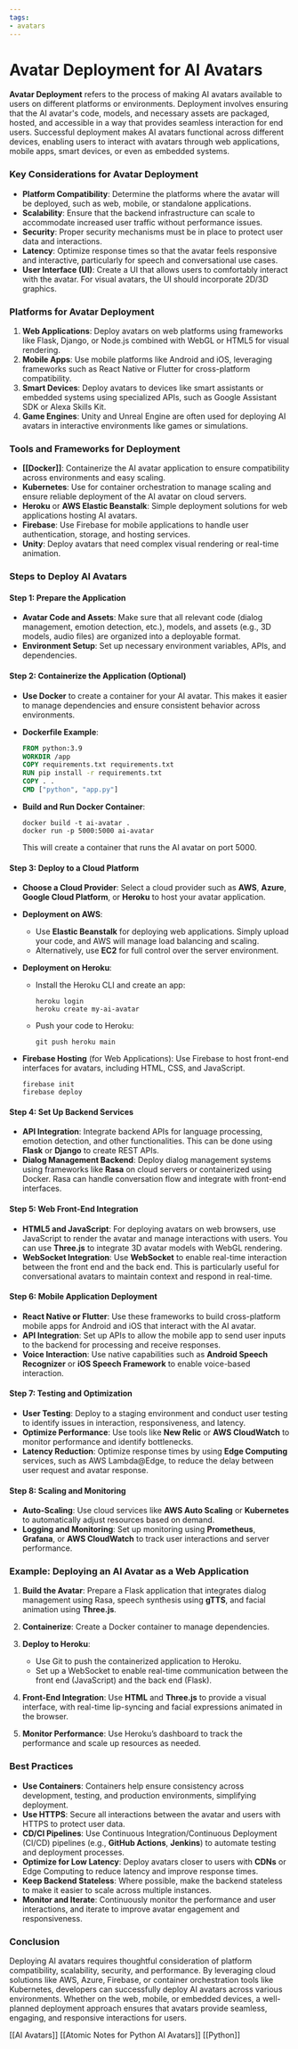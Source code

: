 ```yaml
---
tags:
- avatars
---
```


# Avatar Deployment for AI Avatars

**Avatar Deployment** refers to the process of making AI avatars available to users on different platforms or environments. Deployment involves ensuring that the AI avatar's code, models, and necessary assets are packaged, hosted, and accessible in a way that provides seamless interaction for end users. Successful deployment makes AI avatars functional across different devices, enabling users to interact with avatars through web applications, mobile apps, smart devices, or even as embedded systems.

### Key Considerations for Avatar Deployment

- **Platform Compatibility**: Determine the platforms where the avatar will be deployed, such as web, mobile, or standalone applications.
- **Scalability**: Ensure that the backend infrastructure can scale to accommodate increased user traffic without performance issues.
- **Security**: Proper security mechanisms must be in place to protect user data and interactions.
- **Latency**: Optimize response times so that the avatar feels responsive and interactive, particularly for speech and conversational use cases.
- **User Interface (UI)**: Create a UI that allows users to comfortably interact with the avatar. For visual avatars, the UI should incorporate 2D/3D graphics.

### Platforms for Avatar Deployment

1. **Web Applications**: Deploy avatars on web platforms using frameworks like Flask, Django, or Node.js combined with WebGL or HTML5 for visual rendering.
2. **Mobile Apps**: Use mobile platforms like Android and iOS, leveraging frameworks such as React Native or Flutter for cross-platform compatibility.
3. **Smart Devices**: Deploy avatars to devices like smart assistants or embedded systems using specialized APIs, such as Google Assistant SDK or Alexa Skills Kit.
4. **Game Engines**: Unity and Unreal Engine are often used for deploying AI avatars in interactive environments like games or simulations.

### Tools and Frameworks for Deployment

- **[[Docker]]**: Containerize the AI avatar application to ensure compatibility across environments and easy scaling.
- **Kubernetes**: Use for container orchestration to manage scaling and ensure reliable deployment of the AI avatar on cloud servers.
- **Heroku** or **AWS Elastic Beanstalk**: Simple deployment solutions for web applications hosting AI avatars.
- **Firebase**: Use Firebase for mobile applications to handle user authentication, storage, and hosting services.
- **Unity**: Deploy avatars that need complex visual rendering or real-time animation.

### Steps to Deploy AI Avatars

#### Step 1: Prepare the Application

- **Avatar Code and Assets**: Make sure that all relevant code (dialog management, emotion detection, etc.), models, and assets (e.g., 3D models, audio files) are organized into a deployable format.
- **Environment Setup**: Set up necessary environment variables, APIs, and dependencies.

#### Step 2: Containerize the Application (Optional)

- **Use Docker** to create a container for your AI avatar. This makes it easier to manage dependencies and ensure consistent behavior across environments.
- **Dockerfile Example**:

    ```dockerfile
    FROM python:3.9
    WORKDIR /app
    COPY requirements.txt requirements.txt
    RUN pip install -r requirements.txt
    COPY . .
    CMD ["python", "app.py"]
    ```

- **Build and Run Docker Container**:

    ```
    docker build -t ai-avatar .
    docker run -p 5000:5000 ai-avatar
    ```

    This will create a container that runs the AI avatar on port 5000.

#### Step 3: Deploy to a Cloud Platform

- **Choose a Cloud Provider**: Select a cloud provider such as **AWS**, **Azure**, **Google Cloud Platform**, or **Heroku** to host your avatar application.
- **Deployment on AWS**:
    - Use **Elastic Beanstalk** for deploying web applications. Simply upload your code, and AWS will manage load balancing and scaling.
    - Alternatively, use **EC2** for full control over the server environment.
- **Deployment on Heroku**:
    - Install the Heroku CLI and create an app:

        ```
        heroku login
        heroku create my-ai-avatar
        ```

    - Push your code to Heroku:

        ```
        git push heroku main
        ```

- **Firebase Hosting** (for Web Applications): Use Firebase to host front-end interfaces for avatars, including HTML, CSS, and JavaScript.

    ```
    firebase init
    firebase deploy
    ```

#### Step 4: Set Up Backend Services

- **API Integration**: Integrate backend APIs for language processing, emotion detection, and other functionalities. This can be done using **Flask** or **Django** to create REST APIs.
- **Dialog Management Backend**: Deploy dialog management systems using frameworks like **Rasa** on cloud servers or containerized using Docker. Rasa can handle conversation flow and integrate with front-end interfaces.

#### Step 5: Web Front-End Integration

- **HTML5 and JavaScript**: For deploying avatars on web browsers, use JavaScript to render the avatar and manage interactions with users. You can use **Three.js** to integrate 3D avatar models with WebGL rendering.
- **WebSocket Integration**: Use **WebSocket** to enable real-time interaction between the front end and the back end. This is particularly useful for conversational avatars to maintain context and respond in real-time.

#### Step 6: Mobile Application Deployment

- **React Native or Flutter**: Use these frameworks to build cross-platform mobile apps for Android and iOS that interact with the AI avatar.
- **API Integration**: Set up APIs to allow the mobile app to send user inputs to the backend for processing and receive responses.
- **Voice Interaction**: Use native capabilities such as **Android Speech Recognizer** or **iOS Speech Framework** to enable voice-based interaction.

#### Step 7: Testing and Optimization

- **User Testing**: Deploy to a staging environment and conduct user testing to identify issues in interaction, responsiveness, and latency.
- **Optimize Performance**: Use tools like **New Relic** or **AWS CloudWatch** to monitor performance and identify bottlenecks.
- **Latency Reduction**: Optimize response times by using **Edge Computing** services, such as AWS Lambda@Edge, to reduce the delay between user request and avatar response.

#### Step 8: Scaling and Monitoring

- **Auto-Scaling**: Use cloud services like **AWS Auto Scaling** or **Kubernetes** to automatically adjust resources based on demand.
- **Logging and Monitoring**: Set up monitoring using **Prometheus**, **Grafana**, or **AWS CloudWatch** to track user interactions and server performance.

### Example: Deploying an AI Avatar as a Web Application

1. **Build the Avatar**: Prepare a Flask application that integrates dialog management using Rasa, speech synthesis using **gTTS**, and facial animation using **Three.js**.
2. **Containerize**: Create a Docker container to manage dependencies.
3. **Deploy to Heroku**:

    - Use Git to push the containerized application to Heroku.
    - Set up a WebSocket to enable real-time communication between the front end (JavaScript) and the back end (Flask).

4. **Front-End Integration**: Use **HTML** and **Three.js** to provide a visual interface, with real-time lip-syncing and facial expressions animated in the browser.
5. **Monitor Performance**: Use Heroku’s dashboard to track the performance and scale up resources as needed.

### Best Practices

- **Use Containers**: Containers help ensure consistency across development, testing, and production environments, simplifying deployment.
- **Use HTTPS**: Secure all interactions between the avatar and users with HTTPS to protect user data.
- **CD/CI Pipelines**: Use Continuous Integration/Continuous Deployment (CI/CD) pipelines (e.g., **GitHub Actions**, **Jenkins**) to automate testing and deployment processes.
- **Optimize for Low Latency**: Deploy avatars closer to users with **CDNs** or Edge Computing to reduce latency and improve response times.
- **Keep Backend Stateless**: Where possible, make the backend stateless to make it easier to scale across multiple instances.
- **Monitor and Iterate**: Continuously monitor the performance and user interactions, and iterate to improve avatar engagement and responsiveness.

### Conclusion

Deploying AI avatars requires thoughtful consideration of platform compatibility, scalability, security, and performance. By leveraging cloud solutions like AWS, Azure, Firebase, or container orchestration tools like Kubernetes, developers can successfully deploy AI avatars across various environments. Whether on the web, mobile, or embedded devices, a well-planned deployment approach ensures that avatars provide seamless, engaging, and responsive interactions for users.

[[AI Avatars]]   [[Atomic Notes for Python AI Avatars]]   [[Python]]
